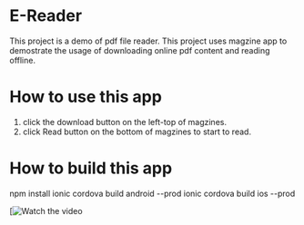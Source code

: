 # E-Reader
This project is a demo of pdf file reader. 
This project uses magzine app to demostrate the usage of downloading online pdf content and reading offline.

# How to use this app
1. click the download button on the left-top of magzines.
2. click Read button on the bottom of magzines to start to read.

# How to build this app
npm install
ionic cordova build android --prod
ionic cordova build ios --prod

[![Watch the video](https://www.youtube.com/watch?v=5m1354JuF-k)
